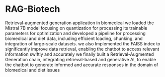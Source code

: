# RAG-Biotech
 Retrieval-augmented generation application in biomedical
we loaded the Mistral 7B model focusing on quantization for processing its trainable parameters for optimization
and developed a pipeline for processing biomedical and diet data, including efficient loading, chunking, and integration of large-scale datasets.
we also Implemented the FAISS index to significantly improve data retrieval, enabling the chatbot to access relevant information swiftly and accurately
we finally built a Retrieval-Augmented Generation chain, integrating retrieval-based and generative AI, to enable the chatbot to generate informed and accurate responses in the domain of biomedical and diet issues
